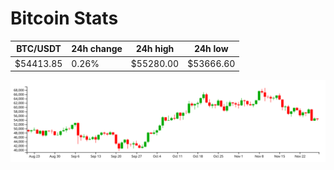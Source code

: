 # Bitcoin Stats

BTC/USDT|24h change|24h high|24h low|
|---|---|---|---|
|$54413.85|0.26%|$55280.00|$53666.60|

<img src="./chart.svg">
